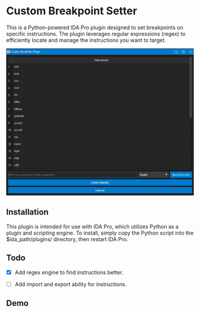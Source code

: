 # Custom Breakpoint Setter
This is a Python-powered IDA Pro plugin designed to set breakpoints on specific instructions. The plugin leverages regular expressions (regex) to efficiently locate and manage the instructions you want to target.


![](docs/media/CBS-Plugin.png)



## Installation

This plugin is intended for use with IDA Pro, which utilizes Python as a plugin and scripting engine. To install, simply copy the Python script into the $ida_path/plugins/ directory, then restart IDA Pro.


## Todo

- [X] Add regex engine to find instructions better.
- [ ] Add import and export ability for instructions.


## Demo
